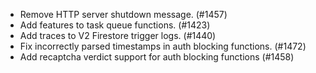 - Remove HTTP server shutdown message. (#1457)
- Add features to task queue functions. (#1423)
- Add traces to V2 Firestore trigger logs. (#1440)
- Fix incorrectly parsed timestamps in auth blocking functions. (#1472)
- Add recaptcha verdict support for auth blocking functions (#1458)
